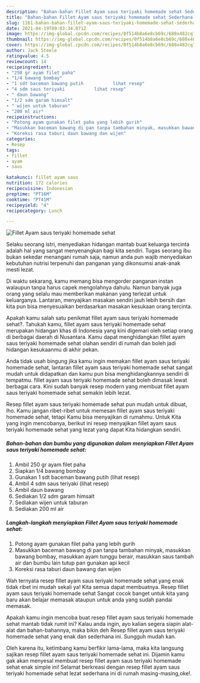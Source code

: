 ```yaml
---
description: "Bahan-bahan Fillet Ayam saus teriyaki homemade sehat Sederhana Untuk Jualan"
title: "Bahan-bahan Fillet Ayam saus teriyaki homemade sehat Sederhana Untuk Jualan"
slug: 1161-bahan-bahan-fillet-ayam-saus-teriyaki-homemade-sehat-sederhana-untuk-jualan
date: 2021-04-19T09:03:34.071Z
image: https://img-global.cpcdn.com/recipes/0f514b8a6e8cb69c/680x482cq70/fillet-ayam-saus-teriyaki-homemade-sehat-foto-resep-utama.jpg
thumbnail: https://img-global.cpcdn.com/recipes/0f514b8a6e8cb69c/680x482cq70/fillet-ayam-saus-teriyaki-homemade-sehat-foto-resep-utama.jpg
cover: https://img-global.cpcdn.com/recipes/0f514b8a6e8cb69c/680x482cq70/fillet-ayam-saus-teriyaki-homemade-sehat-foto-resep-utama.jpg
author: Jack Steele
ratingvalue: 4.5
reviewcount: 14
recipeingredient:
- "250 gr ayam filet paha"
- "1/4 bawang bombay"
- "1 sdt baceman bawang putih           lihat resep"
- "4 sdm saus teriyaki           lihat resep"
- " daun bawang"
- "1/2 sdm garam himsalt"
- " wijen untuk taburan"
- "200 ml air"
recipeinstructions:
- "Potong ayam gunakan filet paha yang lebih gurih"
- "Masukkan baceman bawang di pan tanpa tambahan minyak, masukkan bawang bombay, masukkan ayam tunggu berair, masukkan saus tambah air dan bumbu lain tutup pan gunakan api kecil"
- "Koreksi rasa taburi daun bawang dan wijen"
categories:
- Resep
tags:
- fillet
- ayam
- saus

katakunci: fillet ayam saus 
nutrition: 172 calories
recipecuisine: Indonesian
preptime: "PT16M"
cooktime: "PT41M"
recipeyield: "4"
recipecategory: Lunch

---
```



![Fillet Ayam saus teriyaki homemade sehat](https://img-global.cpcdn.com/recipes/0f514b8a6e8cb69c/680x482cq70/fillet-ayam-saus-teriyaki-homemade-sehat-foto-resep-utama.jpg)

Selaku seorang istri, menyediakan hidangan mantab buat keluarga tercinta adalah hal yang sangat menyenangkan bagi kita sendiri. Tugas seorang ibu bukan sekedar menangani rumah saja, namun anda pun wajib menyediakan kebutuhan nutrisi terpenuhi dan panganan yang dikonsumsi anak-anak mesti lezat.

Di waktu  sekarang, kamu memang bisa mengorder panganan instan walaupun tanpa harus capek mengolahnya dahulu. Namun banyak juga orang yang selalu mau memberikan makanan yang terlezat untuk keluarganya. Lantaran, menyajikan masakan sendiri jauh lebih bersih dan kita pun bisa menyesuaikan berdasarkan masakan kesukaan orang tercinta. 



Apakah kamu salah satu penikmat fillet ayam saus teriyaki homemade sehat?. Tahukah kamu, fillet ayam saus teriyaki homemade sehat merupakan hidangan khas di Indonesia yang kini digemari oleh setiap orang di berbagai daerah di Nusantara. Kamu dapat menghidangkan fillet ayam saus teriyaki homemade sehat olahan sendiri di rumah dan boleh jadi hidangan kesukaanmu di akhir pekan.

Anda tidak usah bingung jika kamu ingin memakan fillet ayam saus teriyaki homemade sehat, lantaran fillet ayam saus teriyaki homemade sehat sangat mudah untuk didapatkan dan kamu pun bisa menghidangkannya sendiri di tempatmu. fillet ayam saus teriyaki homemade sehat boleh dimasak lewat berbagai cara. Kini sudah banyak resep modern yang membuat fillet ayam saus teriyaki homemade sehat semakin lebih lezat.

Resep fillet ayam saus teriyaki homemade sehat pun mudah untuk dibuat, lho. Kamu jangan ribet-ribet untuk memesan fillet ayam saus teriyaki homemade sehat, tetapi Kamu bisa menyajikan di rumahmu. Untuk Kita yang ingin mencobanya, berikut ini resep menyajikan fillet ayam saus teriyaki homemade sehat yang lezat yang dapat Kita hidangkan sendiri.

<!--inarticleads1-->

##### Bahan-bahan dan bumbu yang digunakan dalam menyiapkan Fillet Ayam saus teriyaki homemade sehat:

1. Ambil 250 gr ayam filet paha
1. Siapkan 1/4 bawang bombay
1. Gunakan 1 sdt baceman bawang putih           (lihat resep)
1. Ambil 4 sdm saus teriyaki           (lihat resep)
1. Ambil  daun bawang
1. Sediakan 1/2 sdm garam himsalt
1. Sediakan  wijen untuk taburan
1. Sediakan 200 ml air




<!--inarticleads2-->

##### Langkah-langkah menyiapkan Fillet Ayam saus teriyaki homemade sehat:

1. Potong ayam gunakan filet paha yang lebih gurih
1. Masukkan baceman bawang di pan tanpa tambahan minyak, masukkan bawang bombay, masukkan ayam tunggu berair, masukkan saus tambah air dan bumbu lain tutup pan gunakan api kecil
1. Koreksi rasa taburi daun bawang dan wijen




Wah ternyata resep fillet ayam saus teriyaki homemade sehat yang enak tidak ribet ini mudah sekali ya! Kita semua dapat membuatnya. Resep fillet ayam saus teriyaki homemade sehat Sangat cocok banget untuk kita yang baru akan belajar memasak ataupun untuk anda yang sudah pandai memasak.

Apakah kamu ingin mencoba buat resep fillet ayam saus teriyaki homemade sehat mantab tidak rumit ini? Kalau anda ingin, ayo kalian segera siapin alat-alat dan bahan-bahannya, maka bikin deh Resep fillet ayam saus teriyaki homemade sehat yang enak dan sederhana ini. Sungguh mudah kan. 

Oleh karena itu, ketimbang kamu berfikir lama-lama, maka kita langsung sajikan resep fillet ayam saus teriyaki homemade sehat ini. Dijamin kamu gak akan menyesal membuat resep fillet ayam saus teriyaki homemade sehat enak simple ini! Selamat berkreasi dengan resep fillet ayam saus teriyaki homemade sehat lezat sederhana ini di rumah masing-masing,oke!.

